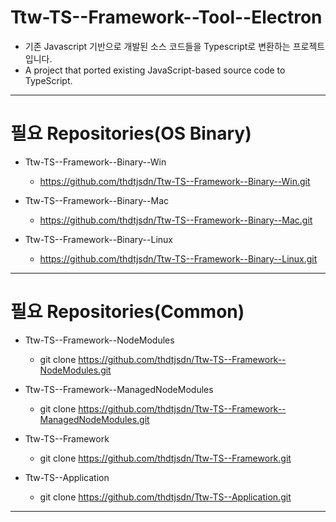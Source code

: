 # Ttw-TS--Framework--Tool--Electron

- 기존 Javascript 기반으로 개발된 소스 코드들을 Typescript로 변환하는 프로젝트 입니다.
- A project that ported existing JavaScript-based source code to TypeScript.

---

# 필요 Repositories(OS Binary)

- Ttw-TS--Framework--Binary--Win
	- https://github.com/thdtjsdn/Ttw-TS--Framework--Binary--Win.git

- Ttw-TS--Framework--Binary--Mac

	- https://github.com/thdtjsdn/Ttw-TS--Framework--Binary--Mac.git

- Ttw-TS--Framework--Binary--Linux
	- https://github.com/thdtjsdn/Ttw-TS--Framework--Binary--Linux.git

---

# 필요 Repositories(Common)

- Ttw-TS--Framework--NodeModules

	- git clone https://github.com/thdtjsdn/Ttw-TS--Framework--NodeModules.git


- Ttw-TS--Framework--ManagedNodeModules

	- git clone https://github.com/thdtjsdn/Ttw-TS--Framework--ManagedNodeModules.git


- Ttw-TS--Framework

	- git clone https://github.com/thdtjsdn/Ttw-TS--Framework.git


- Ttw-TS--Application

	- git clone https://github.com/thdtjsdn/Ttw-TS--Application.git

---